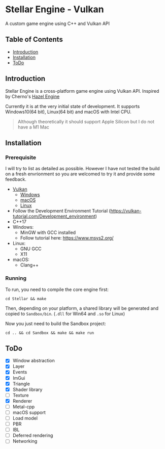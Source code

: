 # Stellar Engine - Vulkan
A custom game engine using C++ and Vulkan API
## Table of Contents
* [Introduction](#introduction)
* [Installation](#installation)
* [ToDo](#todo)

## Introduction
Stellar Engine is a cross-platform game engine using Vulkan API. Inspired by Cherno's [Hazel Engine](https://github.com/TheCherno/Hazel)

Currently it is at the very initial state of development. It supports Windows10(64 bit), Linux(64 bit) and macOS with Intel CPU. 
> Although theoretically it should support Apple Silicon but I do not have a M1 Mac

## Installation

### Prerequisite

I will try to list as detailed as possible. However I have not tested the build on a fresh envrionment so you are welcomed to try it and provide some feedback.

- [Vulkan](https://vulkan.lunarg.com/)
    - [Windows](https://vulkan.lunarg.com/doc/sdk/latest/windows/getting_started.html)
    - [macOS](https://vulkan.lunarg.com/doc/sdk/latest/mac/getting_started.html)
    - [Linux](https://vulkan.lunarg.com/doc/view/latest/linux/getting_started_ubuntu.html)
- Follow the Development Environment Tutorial (https://vulkan-tutorial.com/Development_environment)
- C++17
- Windows:
    - MinGW with GCC installed
    - Follow tutorial here: https://www.msys2.org/
- Linux:
    - GNU GCC
    - X11
- macOS:
    - Clang++

### Running

To run, you need to compile the core engine first:

`cd Stellar && make`

Then, depending on your platform, a shared library will be generated and copied to `Sandbox/bin`. (`.dll` for Win64 and `.so` for Linux) 

Now you just need to build the Sandbox project:

`cd .. && cd Sandbox && make && make run`

## ToDo

- [x] Window abstraction
- [x] Layer
- [x] Events
- [x] ImGui
- [x] Triangle
- [x] Shader library
- [ ] Texture
- [x] Renderer
- [ ] Metal-cpp
- [ ] macOS support
- [ ] Load model
- [ ] PBR
- [ ] IBL
- [ ] Deferred rendering
- [ ] Networking